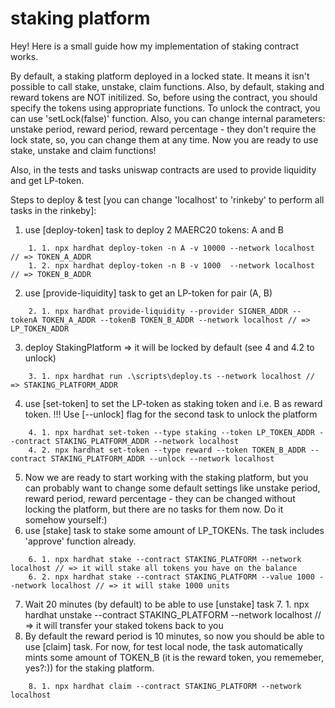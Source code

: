 # staking platform 

Hey! Here is a small guide how my implementation of staking contract works.

By default, a staking platform deployed in a locked state. It means it isn't possible to call stake, unstake, claim functions. Also, by default, staking and reward tokens are NOT initilized. 
So, before using the contract, you should specify the tokens using appropriate functions.
To unlock the contract, you can use 'setLock(false)' function.
Also, you can change internal parameters: unstake period, reward period, reward percentage - they don't require the lock state, so, you can change them at any time.
Now you are ready to use stake, unstake and claim functions!

Also, in the tests and tasks uniswap contracts are used to provide liquidity and get LP-token.

Steps to deploy & test [you can change 'localhost' to 'rinkeby' to perform all tasks in the rinkeby]:
1. use [deploy-token] task to deploy 2 MAERC20 tokens: A and B
```
    1. 1. npx hardhat deploy-token -n A -v 10000 --network localhost // => TOKEN_A_ADDR
    1. 2. npx hardhat deploy-token -n B -v 1000  --network localhost // => TOKEN_B_ADDR
```
2. use [provide-liquidity] task to get an LP-token for pair (A, B)
```
    2. 1. npx hardhat provide-liquidity --provider SIGNER_ADDR --tokenA TOKEN_A_ADDR --tokenB TOKEN_B_ADDR --network localhost // => LP_TOKEN_ADDR
```
3. deploy StakingPlatform => it will be locked by default (see 4 and 4.2 to unlock)
```
    3. 1. npx hardhat run .\scripts\deploy.ts --network localhost // => STAKING_PLATFORM_ADDR
```
4. use [set-token] to set the LP-token as staking token and i.e. B as reward token. !!! Use [--unlock] flag for the second task to unlock the platform
```
    4. 1. npx hardhat set-token --type staking --token LP_TOKEN_ADDR --contract STAKING_PLATFORM_ADDR --network localhost
    4. 2. npx hardhat set-token --type reward --token TOKEN_B_ADDR --contract STAKING_PLATFORM_ADDR --unlock --network localhost
```
5. Now we are ready to start working with the staking platform, but you can probably want to change some default settings like unstake period, reward period, reward percentage - they can be changed without locking the platform, but there are no tasks for them now. Do it somehow yourself:)
6. use [stake] task to stake some amount of LP_TOKENs. The task includes 'approve' function already.
```
    6. 1. npx hardhat stake --contract STAKING_PLATFORM --network localhost // => it will stake all tokens you have on the balance
    6. 2. npx hardhat stake --contract STAKING_PLATFORM --value 1000 --network localhost // => it will stake 1000 units
```
7. Wait 20 minutes (by default) to be able to use [unstake] task
    7. 1. npx hardhat unstake --contract STAKING_PLATFORM --network localhost // => it will transfer your staked tokens back to you
8. By default the reward period is 10 minutes, so now you should be able to use [claim] task. For now, for test local node, the task automatically mints some amount of TOKEN_B (it is the reward token, you rememeber, yes?:)) for the staking platform.
```
    8. 1. npx hardhat claim --contract STAKING_PLATFORM --network localhost
```